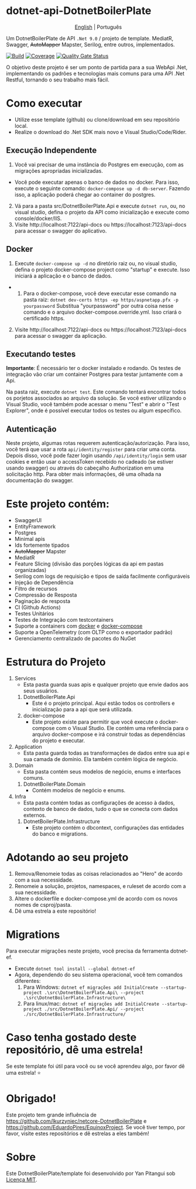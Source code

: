 # dotnet-api-DotnetBoilerPlate
<p align="center">
  <a href="https://github.com/yanpitangui/dotnet-api-DotnetBoilerPlate/tree/main/README.md">English</a> |
  <span>Português</span>
</p>

Um DotnetBoilerPlate de API ``.Net 9.0`` / projeto de template. MediatR, Swagger, ~~AutoMapper~~ Mapster, Serilog, entre outros, implementados.

[![Build](https://github.com/yanpitangui/dotnet-api-DotnetBoilerPlate/actions/workflows/build.yml/badge.svg)](https://github.com/yanpitangui/dotnet-api-DotnetBoilerPlate/actions/workflows/build.yml)
[![Coverage](https://sonarcloud.io/api/project_badges/measure?project=yanpitangui_dotnet-api-DotnetBoilerPlate&metric=coverage)](https://sonarcloud.io/dashboard?id=yanpitangui_dotnet-api-DotnetBoilerPlate)
[![Quality Gate Status](https://sonarcloud.io/api/project_badges/measure?project=yanpitangui_dotnet-api-DotnetBoilerPlate&metric=alert_status)](https://sonarcloud.io/dashboard?id=yanpitangui_dotnet-api-DotnetBoilerPlate)

O objetivo deste projeto é ser um ponto de partida para a sua WebApi .Net, implementando os padrões e tecnologias mais comuns para uma API .Net Restful, tornando o seu trabalho mais fácil.

# Como executar
- Utilize esse template (github) ou clone/download em seu repositório local.
- Realize o download do .Net SDK mais novo e Visual Studio/Code/Rider.

## Execução Independente
1. Você vai precisar de uma instância do Postgres em execução, com as migrações apropriadas inicializadas.
- Você pode executar apenas o banco de dados no docker. Para isso, execute o seguinte comando: ``docker-compose up -d db-server``. Fazendo isso, a aplicação poderá chegar ao container do postgres.
2. Vá para a pasta src/DotnetBoilerPlate.Api e execute ``dotnet run``, ou, no visual studio, defina o projeto da API como inicialização e execute como console/docker/IIS.
3. Visite http://localhost:7122/api-docs ou https://localhost:7123/api-docs para acessar o swagger do aplicativo.

## Docker
1. Execute ``docker-compose up -d`` no diretório raiz ou, no visual studio, defina o projeto docker-compose project como "startup" e execute. Isso iniciará a aplicação e o banco de dados.
 - 1. Para o docker-compose, você deve executar esse comando na pasta raiz: ``dotnet dev-certs https -ep https/aspnetapp.pfx -p yourpassword``
		Substitua "yourpassword" por outra coisa nesse comando e o arquivo docker-compose.override.yml.
Isso criará o certificado https.
2. Visite http://localhost:7122/api-docs ou https://localhost:7123/api-docs para acessar o swagger da aplicação.

## Executando testes

**Importante**: É necessário ter o docker instalado e rodando. Os testes de integração vão criar um container Postgres para testar juntamente com a Api.

Na pasta raiz, execute ``dotnet test``. Este comando tentará encontrar todos os porjetos associados ao arquivo da solução.
Se você estiver utilizando o Visual Studio, você também pode acessar o menu "Test" e abrir o "Test Explorer", onde é possível executar todos os testes ou algum específico.

## Autenticação
Neste projeto, algumas rotas requerem autenticação/autorização. Para isso, você terá que usar a rota ``api/identity/register`` para criar uma conta.
Depois disso, você pode fazer login usando ``/api/identity/login`` sem usar cookies e então usar o accessToken recebido no cadeado (se estiver usando swagger) ou através do cabeçalho Authorization em uma solicitação http.
Para obter mais informações, dê uma olhada na documentação do swagger.

# Este projeto contém:
- SwaggerUI
- EntityFramework
- Postgres
- Minimal apis
- Ids fortemente tipados
- ~~AutoMapper~~ Mapster
- MediatR
- Feature Slicing (divisão das porções lógicas da api em pastas organizadas)
- Serilog com logs de requisição e tipos de saída facilmente configuráveis
- Injeção de Dependência
- Filtro de recursos
- Compressão de Resposta
- Paginação de resposta
- CI (Github Actions)
- Testes Unitários
- Testes de Integração com testcontainers
- Suporte a containers com [docker](src/DotnetBoilerPlate.Api/dockerfile) e [docker-compose](docker-compose.yml)
- Suporte a OpenTelemetry (com OLTP como o exportador padrão)
- Gerenciamento centralizado de pacotes do NuGet

# Estrutura do Projeto
1. Services
	- Esta pasta guarda suas apis e qualquer projeto que envie dados aos seus usuários.
	1. DotnetBoilerPlate.Api
		- Este é o projeto principal. Aqui estão todos os controllers e inicialização para a api que será utilizada.
	2. docker-compose
		- Este projeto existe para permitir que você execute o docker-compose com o Visual Studio. Ele contém uma referência para o arquivo docker-compose e irá construir todas as dependências do projeto e executar.
2. Application
	- Esta pasta guarda todas as transformações de dados entre sua api e sua camada de domínio. Ela também contém lógica de negócio.
3. Domain
	- Esta pasta contém seus modelos de negócio, enums e interfaces comuns.
	1. DotnetBoilerPlate.Domain
		- Contém modelos de negócio e enums.
4. Infra
	- Esta pasta contém todas as configurações de acesso à dados, contexto de banco de dados, tudo o que se conecta com dados externos.
	1. DotnetBoilerPlate.Infrastructure
		- Este projeto contém o dbcontext, configurações das entidades do banco e migrations.


# Adotando ao seu projeto
1. Remova/Renomeie todas as coisas relacionados ao "Hero" de acordo com a sua necessidade.
2. Renomeie a solução, projetos, namespaces, e ruleset de acordo com a sua necessidade.
3. Altere o dockerfile e docker-compose.yml de acordo com os novos nomes de csproj/pasta.
3. Dê uma estrela a este repositório!

# Migrations
Para executar migrações neste projeto, você precisa da ferramenta dotnet-ef.
- Execute ``dotnet tool install --global dotnet-ef``
- Agora, dependendo do seu sistema operacional, você tem comandos diferentes:
	1. Para Windows: ``dotnet ef migrações add InitialCreate --startup-project .\src\DotnetBoilerPlate.Api\ --project .\src\DotnetBoilerPlate.Infrastructure\``
	2. Para linux/mac: ``dotnet ef migrações add InitialCreate --startup-project ./src/DotnetBoilerPlate.Api/ --project ./src/DotnetBoilerPlate.Infrastructure/``

# Caso tenha gostado deste repositório, dê uma estrela!
Se este template foi útil para você ou se você aprendeu algo, por favor dê uma estrela! :star:

# Obrigado!
Este projeto tem grande influência de https://github.com/lkurzyniec/netcore-DotnetBoilerPlate e https://github.com/EduardoPires/EquinoxProject. Se você tiver tempo, por favor, visite estes repositórios e dê estrelas a eles também!

# Sobre
Este DotnetBoilerPlate/template foi desenvolvido por Yan Pitangui sob [Licença MIT](LICENSE).
